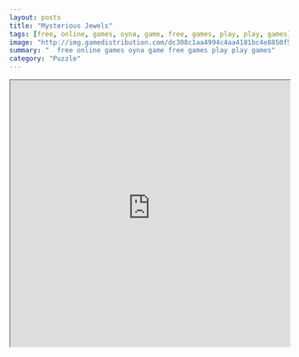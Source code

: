 ```yaml
---
layout: posts
title: "Mysterious Jewels"
tags: [free, online, games, oyna, game, free, games, play, play, games]
image: "http://img.gamedistribution.com/dc308c1aa4994c4aa4181bc4e8850f59.jpg"
summary: "  free online games oyna game free games play play games"
category: "Puzzle"
---
```




<iframe width="100%" height="480px;" src="http://html5.gamedistribution.com/dc308c1aa4994c4aa4181bc4e8850f59/"></iframe>